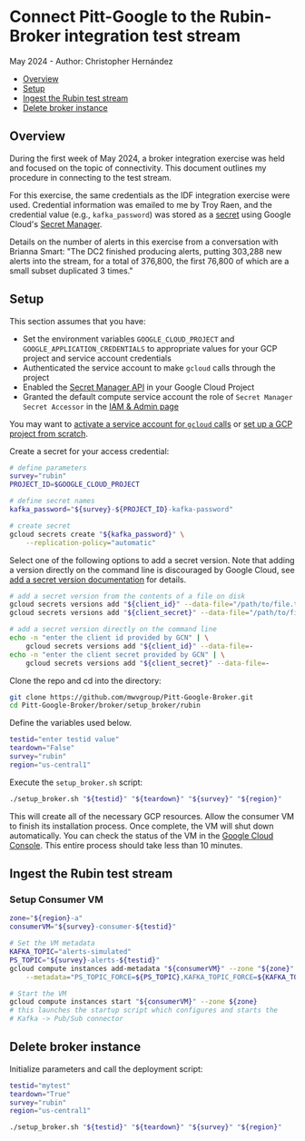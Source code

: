 # Connect Pitt-Google to the Rubin-Broker integration test stream

May 2024 - Author: Christopher Hernández

- [Overview](#overview)
- [Setup](#setup)
- [Ingest the Rubin test stream](#ingest-the-rubin-test-stream)
- [Delete broker instance](#delete-broker-instance)

## Overview

During the first week of May 2024, a broker integration exercise was held and focused on the topic of connectivity.
This document outlines my procedure in connecting to the test stream.

For this exercise, the same credentials as the IDF integration exercise were used. Credential information was emailed
to me by Troy Raen, and the credential value (e.g., `kafka_password`) was stored as a
[secret](https://cloud.google.com/secret-manager/docs/overview#secret) using Google Cloud's
[Secret Manager](https://cloud.google.com/secret-manager/docs/overview).

Details on the number of alerts in this exercise from a conversation with Brianna Smart:
"The DC2 finished producing alerts, putting 303,288 new alerts into the stream, for a total of 376,800, the first
76,800 of which are a small subset duplicated 3 times."

## Setup

This section assumes that you have:

- Set the environment variables `GOOGLE_CLOUD_PROJECT` and `GOOGLE_APPLICATION_CREDENTIALS` to appropriate values for
your GCP project and service account credentials
- Authenticated the service account to make `gcloud` calls through the project
- Enabled the [Secret Manager API](https://cloud.google.com/secret-manager/docs/configuring-secret-manager#enable_api)
in your Google Cloud Project
- Granted the default compute service account the role of `Secret Manager Secret Accessor` in the
[IAM & Admin page](https://console.cloud.google.com/iam-admin)

You may want to
[activate a service account for `gcloud` calls](https://pitt-broker.readthedocs.io/en/u-tjr-workingnotes/working-notes/troyraen/service-account.html#switch-the-service-account-your-api-calls-use)
or
[set up a GCP project from scratch](https://pitt-broker.readthedocs.io/en/latest/broker/run-a-broker-instance/initial-setup.html#setup-local-environment).

Create a secret for your access credential:

```bash
# define parameters
survey="rubin"
PROJECT_ID=$GOOGLE_CLOUD_PROJECT

# define secret names
kafka_password="${survey}-${PROJECT_ID}-kafka-password"

# create secret
gcloud secrets create "${kafka_password}" \
    --replication-policy="automatic"
```

Select one of the following options to add a secret version. Note that adding a version directly on the command line is
discouraged by Google Cloud, see
[add a secret version documentation](https://cloud.google.com/secret-manager/docs/add-secret-version#add-secret-version)
for details.

```bash
# add a secret version from the contents of a file on disk
gcloud secrets versions add "${client_id}" --data-file="/path/to/file.txt"
gcloud secrets versions add "${client_secret}" --data-file="/path/to/file.txt"

# add a secret version directly on the command line
echo -n "enter the client id provided by GCN" | \
    gcloud secrets versions add "${client_id}" --data-file=-
echo -n "enter the client secret provided by GCN" | \
    gcloud secrets versions add "${client_secret}" --data-file=-
```

Clone the repo and cd into the directory:

```bash
git clone https://github.com/mwvgroup/Pitt-Google-Broker.git
cd Pitt-Google-Broker/broker/setup_broker/rubin
```

Define the variables used below.

```bash
testid="enter testid value"
teardown="False"
survey="rubin"
region="us-central1"
```

Execute the `setup_broker.sh` script:

```bash
./setup_broker.sh "${testid}" "${teardown}" "${survey}" "${region}"
```

This will create all of the necessary GCP resources. Allow the consumer VM to finish its installation process. Once
complete, the VM will shut down automatically. You can check the status of the VM in the
[Google Cloud Console](https://console.cloud.google.com/compute). This entire process should take less than 10 minutes.

## Ingest the Rubin test stream

### Setup Consumer VM

```bash
zone="${region}-a"
consumerVM="${survey}-consumer-${testid}"

# Set the VM metadata
KAFKA_TOPIC="alerts-simulated"
PS_TOPIC="${survey}-alerts-${testid}"
gcloud compute instances add-metadata "${consumerVM}" --zone "${zone}" \
    --metadata="PS_TOPIC_FORCE=${PS_TOPIC},KAFKA_TOPIC_FORCE=${KAFKA_TOPIC}"

# Start the VM
gcloud compute instances start "${consumerVM}" --zone ${zone}
# this launches the startup script which configures and starts the
# Kafka -> Pub/Sub connector
```

## Delete broker instance

Initialize parameters and call the deployment script:

```bash
testid="mytest"
teardown="True"
survey="rubin"
region="us-central1"

./setup_broker.sh "${testid}" "${teardown}" "${survey}" "${region}"
```
